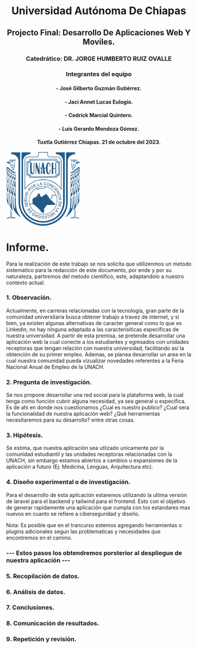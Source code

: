 <center>

# Universidad Autónoma De Chiapas

## Projecto Final: Desarrollo De Aplicaciones Web Y Moviles.

### **Catedrático:** DR. JORGE HUMBERTO RUIZ OVALLE

### **Integrantes del equipo**

#### - José Gilberto Guzmán Gutiérrez.

#### - Jaci Annet Lucas Eulogio.

#### - Cedrick Marcial Quintero.

#### - Luis Gerardo Mendoza Gómez.

#### Tuxtla Gutiérrez Chiapas. 21 de octubre del 2023.

</center>

<img src="logounach.png" width="200">

# Informe.

Para la realización de este trabajo se nos solicita que utilizenmos un metodo sistematico para la redacción de este documento, por ende y por su naturaleza, partiremos del metodo cientifico, este, adaptandolo a nuestro contexto actual.

### 1. Observación.

Actualmente, en carreras relacionadas con la tecnologia, gran parte de la comunidad universitaria busca obtener trabajo a travez de internet, y si bien, ya existen algunas alternativas de caracter general como lo que es Linkedin, no hay ninguna adaptada a las caracterisiticas especificas de nuestra universidad. A partir de esta premisa, se pretende desarrollar una aplicación web la cual conecte a los estudiantes y egresados con unidades receptoras que tengan relación con nuestra universidad, facilitando así la obtención de su primer empleo. Ademas, se planea desarrollar un area en la cual nuestra comunidad pueda vizualizar novedades referentes a la Feria Nacional Anual de Empleo de la UNACH.

### 2. Pregunta de investigación.

Se nos propone desarrollar una red social para la plataforma web, la cual tenga como función cubrir alguna necesidad, ya sea general u especifica. Es de ahi en donde nos cuestionamos ¿Cual es nuestro publico? ¿Cual sera la funcionalidad de nuestra aplicación web? ¿Qué herramientas necesitaremos para su desarrollo? entre otras cosas.

### 3. Hipótesis.

Se estima, que nuestra aplicación sea utlizado unicamente por la comunidad estudiantil y las unidades receptoras relacionadas con la UNACH, sin embargo estamos abiertos a cambios u expansiones de la aplicación a futuro (Ej: Medicina, Lenguas, Arquitectura etc).

### 4. Diseño experimental o de investigación.

Para el desarrollo de esta aplicación estaremos utilizando la ultima versión de laravel para el backend y tailwind para el frontend. Esto con el objetivo de generar rapidamente una aplicación que cumpla con los estandares mas nuevos en cuanto se refiere a ciberseguridad y diseño.

Nota: Es posible que en el trancurso estemos agregando herramientas o plugins adicionales segun las problematicas y necesidades que encontremos en el camino.

### --- Estos pasos los obtendremos porsterior al despliegue de nuestra aplicación ---

### 5. Recopilación de datos.

### 6. Análisis de datos.

### 7. Conclusiones.

### 8. Comunicación de resultados.

### 9. Repetición y revisión.
